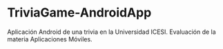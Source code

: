 # TriviaGame-AndroidApp
Aplicación Android de una trivia en la Universidad ICESI. Evaluación de la materia Aplicaciones Móviles.
